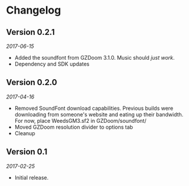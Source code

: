 Changelog
=========

## Version 0.2.1

_2017-06-15_

* Added the soundfont from GZDoom 3.1.0. Music should *just work*.
* Dependency and SDK updates

## Version 0.2.0

_2017-04-16_

* Removed SoundFont download capabilities. Previous builds were downloading
  from someone's website and eating up their bandwidth. For now, place
  WeedsGM3.sf2 in GZDoom/soundfont/
* Moved GZDoom resolution divider to options tab
* Cleanup

## Version 0.1

_2017-02-25_

* Initial release.
